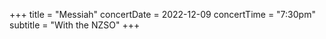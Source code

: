 +++
title = "Messiah"
concertDate = 2022-12-09
concertTime = "7:30pm"
subtitle = "With the NZSO"
+++


